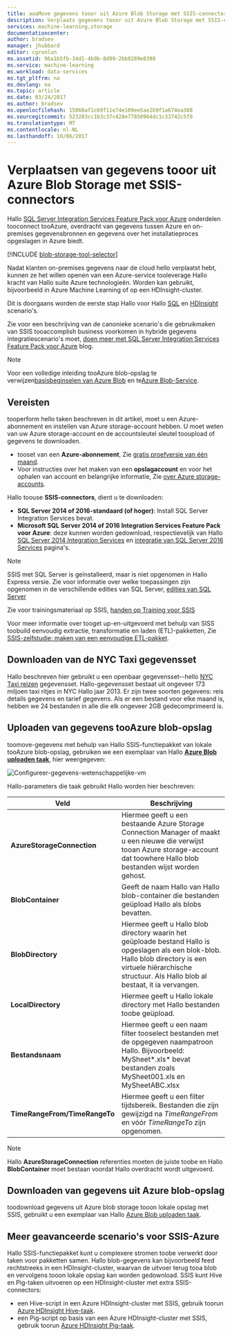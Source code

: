 ```yaml
---
title: aaaMove gegevens tooor uit Azure Blob Storage met SSIS-connectors | Microsoft Docs
description: Verplaats gegevens tooor uit Azure Blob Storage met SSIS-connectors.
services: machine-learning,storage
documentationcenter: 
author: bradsev
manager: jhubbard
editor: cgronlun
ms.assetid: 96a1b5fb-34d1-4b9b-8d99-2bb8289e0398
ms.service: machine-learning
ms.workload: data-services
ms.tgt_pltfrm: na
ms.devlang: na
ms.topic: article
ms.date: 03/24/2017
ms.author: bradsev
ms.openlocfilehash: 15068af1c69f11e74e109ee5ae2b9f1a674ea388
ms.sourcegitcommit: 523283cc1b3c37c428e77850964dc1c33742c5f0
ms.translationtype: MT
ms.contentlocale: nl-NL
ms.lasthandoff: 10/06/2017
---
```

# <a name="move-data-tooor-from-azure-blob-storage-using-ssis-connectors"></a>Verplaatsen van gegevens tooor uit Azure Blob Storage met SSIS-connectors
Hallo [SQL Server Integration Services Feature Pack voor Azure](https://msdn.microsoft.com/library/mt146770.aspx) onderdelen tooconnect tooAzure, overdracht van gegevens tussen Azure en on-premises gegevensbronnen en gegevens over het installatieproces opgeslagen in Azure biedt.

[!INCLUDE [blob-storage-tool-selector](../../includes/machine-learning-blob-storage-tool-selector.md)]

Nadat klanten on-premises gegevens naar de cloud hello verplaatst hebt, kunnen ze het willen openen van een Azure-service tooleverage Hallo kracht van Hallo suite Azure technologieën. Worden kan gebruikt, bijvoorbeeld in Azure Machine Learning of op een HDInsight-cluster.

Dit is doorgaans worden de eerste stap Hallo voor Hallo [SQL](machine-learning-data-science-process-sql-walkthrough.md) en [HDInsight](machine-learning-data-science-process-hive-walkthrough.md) scenario's.

Zie voor een beschrijving van de canonieke scenario's die gebruikmaken van SSIS tooaccomplish business voorkomen in hybride gegevens integratiescenario's moet, [doen meer met SQL Server Integration Services Feature Pack voor Azure](http://blogs.msdn.com/b/ssis/archive/2015/06/25/doing-more-with-sql-server-integration-services-feature-pack-for-azure.aspx) blog.

> [!NOTE]
> Voor een volledige inleiding tooAzure blob-opslag te verwijzen[basisbeginselen van Azure Blob](../storage/blobs/storage-dotnet-how-to-use-blobs.md) en te[Azure Blob-Service](https://msdn.microsoft.com/library/azure/dd179376.aspx).
> 
> 

## <a name="prerequisites"></a>Vereisten
tooperform hello taken beschreven in dit artikel, moet u een Azure-abonnement en instellen van Azure storage-account hebben. U moet weten van uw Azure storage-account en de accountsleutel sleutel tooupload of gegevens te downloaden.

* tooset van een **Azure-abonnement**, Zie [gratis proefversie van één maand](https://azure.microsoft.com/pricing/free-trial/).
* Voor instructies over het maken van een **opslagaccount** en voor het ophalen van account en belangrijke informatie, Zie [over Azure storage-accounts](../storage/common/storage-create-storage-account.md).

Hallo toouse **SSIS-connectors**, dient u te downloaden:

* **SQL Server 2014 of 2016-standaard (of hoger)**: Install SQL Server Integration Services bevat.
* **Microsoft SQL Server 2014 of 2016 Integration Services Feature Pack voor Azure**: deze kunnen worden gedownload, respectievelijk van Hallo [SQL Server 2014 Integration Services](http://www.microsoft.com/download/details.aspx?id=47366) en [integratie van SQL Server 2016 Services](https://www.microsoft.com/download/details.aspx?id=49492) pagina's.

> [!NOTE]
> SSIS met SQL Server is geïnstalleerd, maar is niet opgenomen in Hallo Express versie. Zie voor informatie over welke toepassingen zijn opgenomen in de verschillende edities van SQL Server, [edities van SQL Server](http://www.microsoft.com/en-us/server-cloud/products/sql-server-editions/)
> 
> 

Zie voor trainingsmateriaal op SSIS, [handen op Training voor SSIS](http://www.microsoft.com/download/details.aspx?id=20766)

Voor meer informatie over tooget up-en-uitgevoerd met behulp van SISS toobuild eenvoudig extractie, transformatie en laden (ETL)-pakketten, Zie [SSIS-zelfstudie: maken van een eenvoudige ETL-pakket](https://msdn.microsoft.com/library/ms169917.aspx).

## <a name="download-nyc-taxi-dataset"></a>Downloaden van de NYC Taxi gegevensset
Hallo beschreven hier gebruikt u een openbaar gegevensset--hello [NYC Taxi reizen](http://www.andresmh.com/nyctaxitrips/) gegevensset. Hallo-gegevensset bestaat uit ongeveer 173 miljoen taxi ritjes in NYC Hallo jaar 2013. Er zijn twee soorten gegevens: reis details gegevens en tarief gegevens. Als er een bestand voor elke maand is, hebben we 24 bestanden in alle die elk ongeveer 2GB gedecomprimeerd is.

## <a name="upload-data-tooazure-blob-storage"></a>Uploaden van gegevens tooAzure blob-opslag
toomove-gegevens met behulp van Hallo SSIS-functiepakket van lokale tooAzure blob-opslag, gebruiken we een exemplaar van Hallo [ **Azure Blob uploaden taak**](https://msdn.microsoft.com/library/mt146776.aspx), hier weergegeven:

![Configureer-gegevens-wetenschappelijke-vm](./media/machine-learning-data-science-move-data-to-azure-blob-using-ssis/ssis-azure-blob-upload-task.png)

Hallo-parameters die taak gebruikt Hallo worden hier beschreven:

| Veld | Beschrijving |
| --- | --- |
| **AzureStorageConnection** |Hiermee geeft u een bestaande Azure Storage Connection Manager of maakt u een nieuwe die verwijst tooan Azure storage-account dat toowhere Hallo blob bestanden wijst worden gehost. |
| **BlobContainer** |Geeft de naam Hallo van Hallo blob-container die bestanden geüpload Hallo als blobs bevatten. |
| **BlobDirectory** |Hiermee geeft u Hallo blob directory waarin het geüploade bestand Hallo is opgeslagen als een blok-blob. Hallo blob directory is een virtuele hiërarchische structuur. Als Hallo blob al bestaat, it ia vervangen. |
| **LocalDirectory** |Hiermee geeft u Hallo lokale directory met Hallo bestanden toobe geüpload. |
| **Bestandsnaam** |Hiermee geeft u een naam filter tooselect bestanden met de opgegeven naampatroon Hallo. Bijvoorbeeld: MySheet\*.xls\* bevat bestanden zoals MySheet001.xls en MySheetABC.xlsx |
| **TimeRangeFrom/TimeRangeTo** |Hiermee geeft u een filter tijdsbereik. Bestanden die zijn gewijzigd na *TimeRangeFrom* en vóór *TimeRangeTo* zijn opgenomen. |

> [!NOTE]
> Hallo **AzureStorageConnection** referenties moeten de juiste toobe en Hallo **BlobContainer** moet bestaan voordat Hallo overdracht wordt uitgevoerd.
> 
> 

## <a name="download-data-from-azure-blob-storage"></a>Downloaden van gegevens uit Azure blob-opslag
toodownload gegevens uit Azure blob storage tooon lokale opslag met SSIS, gebruikt u een exemplaar van Hallo [Azure Blob uploaden taak](https://msdn.microsoft.com/library/mt146779.aspx).

## <a name="more-advanced-ssis-azure-scenarios"></a>Meer geavanceerde scenario's voor SSIS-Azure
Hallo SSIS-functiepakket kunt u complexere stromen toobe verwerkt door taken voor pakketten samen. Hallo blob-gegevens kan bijvoorbeeld feed rechtstreeks in een HDInsight-cluster, waarvan de uitvoer terug tooa blob en vervolgens tooon lokale opslag kan worden gedownload. SSIS kunt Hive en Pig-taken uitvoeren op een HDInsight-cluster met extra SSIS-connectors:

* een Hive-script in een Azure HDInsight-cluster met SSIS, gebruik toorun [Azure HDInsight Hive-taak](https://msdn.microsoft.com/library/mt146771.aspx).
* een Pig-script op basis van een Azure HDInsight-cluster met SSIS, gebruik toorun [Azure HDInsight Pig-taak](https://msdn.microsoft.com/library/mt146781.aspx).

